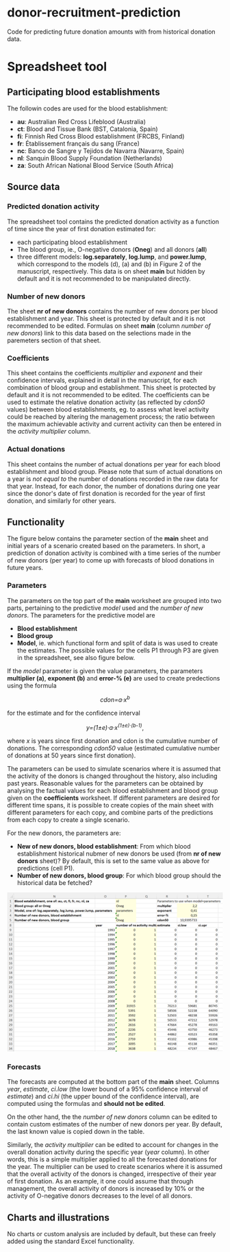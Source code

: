 # donor-recruitment-prediction
Code for predicting future donation amounts with from historical donation data.

# Spreadsheet tool
## Participating blood establishments
The followin codes are used for the blood establishment:
- **au**: Australian Red Cross Lifeblood (Australia)
- **ct**: Blood and Tissue Bank (BST, Catalonia, Spain)
- **fi**: Finnish Red Cross Blood establishment (FRCBS, Finland)
- **fr**: Établissement français du sang (France)
- **nc**: Banco de Sangre y Tejidos de Navarra (Navarre, Spain)
- **nl**: Sanquin Blood Supply Foundation (Netherlands)
- **za**: South African National Blood Service (South Africa)
  
## Source data 
### Predicted donation activity
The spreadsheet tool contains the predicted donation activity as a function of time since the year of first donation estimated for: 
- each participating blood establishment
- The blood group, ie., O-negative donors (**Oneg**) and all donors (**all**)
- three different models: **log.separately**, **log.lump**, and **power.lump**, which correspond to the models (d), (a) and (b) in Figure 2 of the manuscript, respectively.
This data is on sheet **main** but hidden by default and it is not recommended to be manipulated directly.
### Number of new donors
The sheet **nr of new donors** contains the number of new donors per blood establishment and year. This sheet is protected by default and it is not recommended to be edited. Formulas on sheet **main** (column *number of new donors*) link to this data based on the selections made in the paremeters section of that sheet.
### Coefficients
This sheet contains the coefficients *multiplier* and *exponent* and their confidence intervals, explained in detail in the manuscript, for each combination of blood group and establishment.
This sheet is protected by default and it is not recommended to be edited.
The coefficients can be used to estimate the relative donation activity (as reflected by *cdon50* values) between blood establishments, eg. to assess what level activity could be reached by altering the management process; the ratio between the maximum achievable activity and current activity can then be entered in the *activity multiplier* column.
### Actual donations
This sheet contains the number of actual donations per year for each blood establishment and blood group.
Please note that sum of actual donations on a year is *not equal to* the number of donations recorded in the raw data for that year. Instead, for each donor, the number of donations during one year since the donor's date of first donation is recorded for the year of first donation, and similarly for other years.

## Functionality
The figure below contains the parameter section of the **main** sheet and initial years of a scenario created based on the parameters.
In short, a prediction of donation activity is combined with a time series of the number of new donors (per year) to come up with forecasts of blood donations in future years.
### Parameters
The parameters on the top part of the **main** worksheet are grouped into two parts, pertaining to the predictive *model* used and the *number of new donors*.
The parameters for the predictive model are
- **Blood establishment**
- **Blood group**
- **Model**, ie. which functional form and split of data is was used to create the estimates.
The possible values for the cells P1 through P3 are given in the spreadsheet, see also figure below.

If the *model* parameter is given the value parameters, the parameters **multiplier (a)**, **exponent (b)** and **error-% (e)** are used to create predections using the formula <p style="text-align: center;">*cdon=a·x<sup>b</sup>*</p>  for the estimate and for the confidence interval <p style="text-align: center;">*y=(1&#177;e)·a·x<sup>(1&#177;e)·(b-1)</sup>*,</p> where *x* is years since first donation and cdon is the cumulative number of donations. The corresponding *cdon50* value (estimated cumulative number of donations at 50 years since first donation).

The parameters can be used to simulate scenarios where it is assumed that the activity of the donors is changed throughout the history, also including past years. Reasonable values for the parameters can be obtained by analysing the factual values for each blood establishment and blood group given on the **coefficients** worksheet. If different parameters are desired for different time spans, it is possible to create copies of the main sheet with different parameters for each copy, and combine parts of the predictions from each copy to create a single scenario.

For the new donors, the parameters are:
- **New of new donors, blood establishment**: From which blood establishment historical nubmer of new donors be used (from **nr of new donors** sheet)? By default, this is set to the same value as above for predictions (cell P1).
- **Number of new donors, blood group**: For which blood group should the historical data be fetched?

![parameters and part of a scenario on the main sheet](spreadsheet-tool.png)

### Forecasts

The forecasts are computed at the bottom part of the **main** sheet. Columns *year*, *estimate*, *ci.low* (the lower bound of a 95% confidence interval of *estimate*) and *ci.hi* (the upper bound of the confidence interval), are computed using the formulas and **should not be edited**. 

On the other hand, the the *number of new donors* column can be edited to contain custom estimates of the number of new donors per year. By default, the last known value is copied down in the table. 

Similarly, the *activity multiplier* can be edited to account for changes in the overall donation activity during the specific year (*year* column). In other words, this is a simple multiplier applied to all the forecasted donations for the year. The multiplier can be used to create scenarios where it is assumed that the overall activity of the donors is changed, irrespective of their year of first donation. As an example, it one could assume that through management, the overall activity of donors is increased by 10% or the activity of O-negative donors decreases to the level of all donors.

## Charts and illustrations
No charts or custom analysis are included by default, but these can freely added using the standard Excel functionality.
